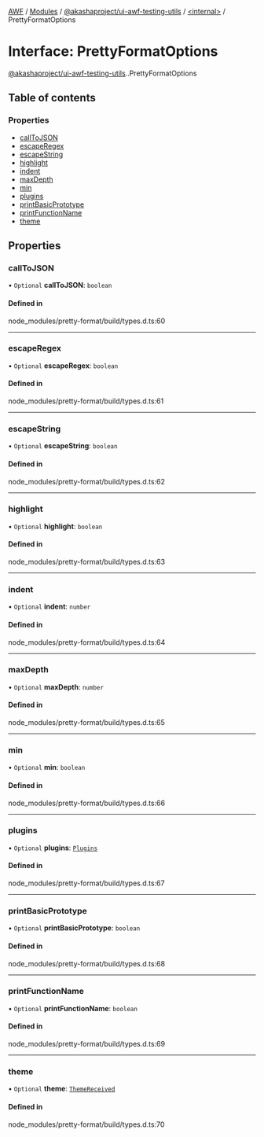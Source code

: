 [AWF](../README.md) / [Modules](../modules.md) / [@akashaproject/ui-awf-testing-utils](../modules/akashaproject_ui_awf_testing_utils.md) / [<internal\>](../modules/akashaproject_ui_awf_testing_utils._internal_.md) / PrettyFormatOptions

# Interface: PrettyFormatOptions

[@akashaproject/ui-awf-testing-utils](../modules/akashaproject_ui_awf_testing_utils.md).[<internal>](../modules/akashaproject_ui_awf_testing_utils._internal_.md).PrettyFormatOptions

## Table of contents

### Properties

- [callToJSON](akashaproject_ui_awf_testing_utils._internal_.PrettyFormatOptions.md#calltojson)
- [escapeRegex](akashaproject_ui_awf_testing_utils._internal_.PrettyFormatOptions.md#escaperegex)
- [escapeString](akashaproject_ui_awf_testing_utils._internal_.PrettyFormatOptions.md#escapestring)
- [highlight](akashaproject_ui_awf_testing_utils._internal_.PrettyFormatOptions.md#highlight)
- [indent](akashaproject_ui_awf_testing_utils._internal_.PrettyFormatOptions.md#indent)
- [maxDepth](akashaproject_ui_awf_testing_utils._internal_.PrettyFormatOptions.md#maxdepth)
- [min](akashaproject_ui_awf_testing_utils._internal_.PrettyFormatOptions.md#min)
- [plugins](akashaproject_ui_awf_testing_utils._internal_.PrettyFormatOptions.md#plugins)
- [printBasicPrototype](akashaproject_ui_awf_testing_utils._internal_.PrettyFormatOptions.md#printbasicprototype)
- [printFunctionName](akashaproject_ui_awf_testing_utils._internal_.PrettyFormatOptions.md#printfunctionname)
- [theme](akashaproject_ui_awf_testing_utils._internal_.PrettyFormatOptions.md#theme)

## Properties

### callToJSON

• `Optional` **callToJSON**: `boolean`

#### Defined in

node_modules/pretty-format/build/types.d.ts:60

___

### escapeRegex

• `Optional` **escapeRegex**: `boolean`

#### Defined in

node_modules/pretty-format/build/types.d.ts:61

___

### escapeString

• `Optional` **escapeString**: `boolean`

#### Defined in

node_modules/pretty-format/build/types.d.ts:62

___

### highlight

• `Optional` **highlight**: `boolean`

#### Defined in

node_modules/pretty-format/build/types.d.ts:63

___

### indent

• `Optional` **indent**: `number`

#### Defined in

node_modules/pretty-format/build/types.d.ts:64

___

### maxDepth

• `Optional` **maxDepth**: `number`

#### Defined in

node_modules/pretty-format/build/types.d.ts:65

___

### min

• `Optional` **min**: `boolean`

#### Defined in

node_modules/pretty-format/build/types.d.ts:66

___

### plugins

• `Optional` **plugins**: [`Plugins`](../modules/akashaproject_ui_awf_testing_utils.prettyFormat.md#plugins)

#### Defined in

node_modules/pretty-format/build/types.d.ts:67

___

### printBasicPrototype

• `Optional` **printBasicPrototype**: `boolean`

#### Defined in

node_modules/pretty-format/build/types.d.ts:68

___

### printFunctionName

• `Optional` **printFunctionName**: `boolean`

#### Defined in

node_modules/pretty-format/build/types.d.ts:69

___

### theme

• `Optional` **theme**: [`ThemeReceived`](../modules/akashaproject_ui_awf_testing_utils._internal_.md#themereceived)

#### Defined in

node_modules/pretty-format/build/types.d.ts:70
